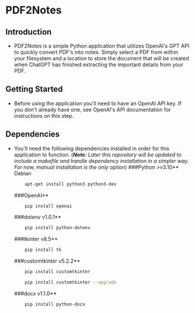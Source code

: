 # PDF2Notes
## Introduction
* PDF2Notes is a simple Python application that utilizes OpenAI's GPT API to quickly convert PDF's into notes. Simply select a PDF from within your filesystem and a location to store the document that will be created when ChatGPT has finished extracting the important details from your PDF.
## Getting Started
* Before using the application you'll need to have an OpenAI API key. If you don't already have one, see OpenAI's API documentation for instructions on this step.
## Dependencies
* You'll need the following dependencies installed in order for this application to function. (_**Note:** Later this repository will be updated to include a makefile and handle dependency installation in a simpler way. For now, manual installation is the only option_)
    ###Python >v3.10**
    Debian
    ```bash
        apt-get install python3 python3-dev
    ```
    ###OpenAI**
    ```bash
        pip install openai
    ```
    ###dotenv v1.0.1**
    ```bash
        pip install python-dotenv
    ```
    ###tkinter v8.5**
    ```bash
        pip install tk
    ```
    ###customtkinter v5.2.2**
    ```bash
        pip install customtkinter
    ```
    ```bash
        pip install customtkinter --upgrade
    ```
    ###docx v1.1.0**
    ```bash
        pip install python-docx
    ```
